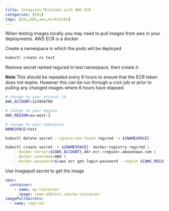 ```yaml
---
title: Integrate Minikube with AWS ECR
categories: [k8s]
tags: [eks,k8s,aws,minkikube]
---
```

When testing images locally you may need to pull images from aws in your deployments. AWS ECR is a docker  

Create a namespace in which the pods will be deployed
```bash
kubectl create ns test
```

Remove secret named regcred in test namespace, then create it. 

**Note**
This should be repeated every 6 hours to ensure that the ECR token does not expire. However this can be run through a cron job or prior to pulling any changed images where 6 hours have elapsed. 
```bash
# change to your account id
AWS_ACCOUNT=123456789

# change to your eqgion
AWS_REGION=eu-west-1

# change to your namespace
NAMESPACE=test

kubectl delete secret --ignore-not-found regcred -n ${NAMESPACE} 

kubectl create secret -n ${NAMESPACE}  docker-registry regcred \
    --docker-server=${AWS_ACCOUNT}.dkr.ecr.<region>.amazonaws.com \
    --docker-username=AWS \
    --docker-password=$(aws ecr get-login-password --region ${AWS_REGION})
```


Use Imagepull secret to get the image 
```yaml
spec:
  container:
    - name: my-container
      image: some-address.com/my-container 
imagePullSecrets:
  - name: regcred
```
